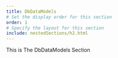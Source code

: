 ```yaml
---
title: DbDataModels
# Set the display order for this section
order: 1
# Specify the layout for this section
include: nestedSections/h2.html
---
```

This is The DbDataModels Section